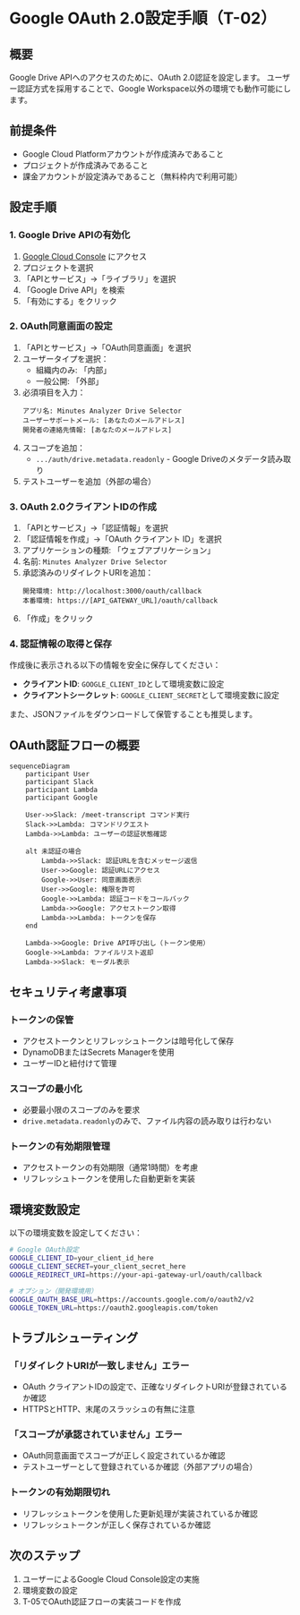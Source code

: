 # Google OAuth 2.0設定手順（T-02）

## 概要
Google Drive APIへのアクセスのために、OAuth 2.0認証を設定します。
ユーザー認証方式を採用することで、Google Workspace以外の環境でも動作可能にします。

## 前提条件
- Google Cloud Platformアカウントが作成済みであること
- プロジェクトが作成済みであること
- 課金アカウントが設定済みであること（無料枠内で利用可能）

## 設定手順

### 1. Google Drive APIの有効化

1. [Google Cloud Console](https://console.cloud.google.com) にアクセス
2. プロジェクトを選択
3. 「APIとサービス」→「ライブラリ」を選択
4. 「Google Drive API」を検索
5. 「有効にする」をクリック

### 2. OAuth同意画面の設定

1. 「APIとサービス」→「OAuth同意画面」を選択
2. ユーザータイプを選択：
   - 組織内のみ: 「内部」
   - 一般公開: 「外部」
3. 必須項目を入力：
   ```
   アプリ名: Minutes Analyzer Drive Selector
   ユーザーサポートメール: [あなたのメールアドレス]
   開発者の連絡先情報: [あなたのメールアドレス]
   ```
4. スコープを追加：
   - `.../auth/drive.metadata.readonly` - Google Driveのメタデータ読み取り
5. テストユーザーを追加（外部の場合）

### 3. OAuth 2.0クライアントIDの作成

1. 「APIとサービス」→「認証情報」を選択
2. 「認証情報を作成」→「OAuth クライアント ID」を選択
3. アプリケーションの種類: 「ウェブアプリケーション」
4. 名前: `Minutes Analyzer Drive Selector`
5. 承認済みのリダイレクトURIを追加：
   ```
   開発環境: http://localhost:3000/oauth/callback
   本番環境: https://[API_GATEWAY_URL]/oauth/callback
   ```
6. 「作成」をクリック

### 4. 認証情報の取得と保存

作成後に表示される以下の情報を安全に保存してください：
- **クライアントID**: `GOOGLE_CLIENT_ID`として環境変数に設定
- **クライアントシークレット**: `GOOGLE_CLIENT_SECRET`として環境変数に設定

また、JSONファイルをダウンロードして保管することも推奨します。

## OAuth認証フローの概要

```mermaid
sequenceDiagram
    participant User
    participant Slack
    participant Lambda
    participant Google

    User->>Slack: /meet-transcript コマンド実行
    Slack->>Lambda: コマンドリクエスト
    Lambda->>Lambda: ユーザーの認証状態確認
    
    alt 未認証の場合
        Lambda->>Slack: 認証URLを含むメッセージ返信
        User->>Google: 認証URLにアクセス
        Google->>User: 同意画面表示
        User->>Google: 権限を許可
        Google->>Lambda: 認証コードをコールバック
        Lambda->>Google: アクセストークン取得
        Lambda->>Lambda: トークンを保存
    end
    
    Lambda->>Google: Drive API呼び出し（トークン使用）
    Google->>Lambda: ファイルリスト返却
    Lambda->>Slack: モーダル表示
```

## セキュリティ考慮事項

### トークンの保管
- アクセストークンとリフレッシュトークンは暗号化して保存
- DynamoDBまたはSecrets Managerを使用
- ユーザーIDと紐付けて管理

### スコープの最小化
- 必要最小限のスコープのみを要求
- `drive.metadata.readonly`のみで、ファイル内容の読み取りは行わない

### トークンの有効期限管理
- アクセストークンの有効期限（通常1時間）を考慮
- リフレッシュトークンを使用した自動更新を実装

## 環境変数設定

以下の環境変数を設定してください：

```bash
# Google OAuth設定
GOOGLE_CLIENT_ID=your_client_id_here
GOOGLE_CLIENT_SECRET=your_client_secret_here
GOOGLE_REDIRECT_URI=https://your-api-gateway-url/oauth/callback

# オプション（開発環境用）
GOOGLE_OAUTH_BASE_URL=https://accounts.google.com/o/oauth2/v2
GOOGLE_TOKEN_URL=https://oauth2.googleapis.com/token
```

## トラブルシューティング

### 「リダイレクトURIが一致しません」エラー
- OAuth クライアントIDの設定で、正確なリダイレクトURIが登録されているか確認
- HTTPSとHTTP、末尾のスラッシュの有無に注意

### 「スコープが承認されていません」エラー
- OAuth同意画面でスコープが正しく設定されているか確認
- テストユーザーとして登録されているか確認（外部アプリの場合）

### トークンの有効期限切れ
- リフレッシュトークンを使用した更新処理が実装されているか確認
- リフレッシュトークンが正しく保存されているか確認

## 次のステップ
1. ユーザーによるGoogle Cloud Console設定の実施
2. 環境変数の設定
3. T-05でOAuth認証フローの実装コードを作成